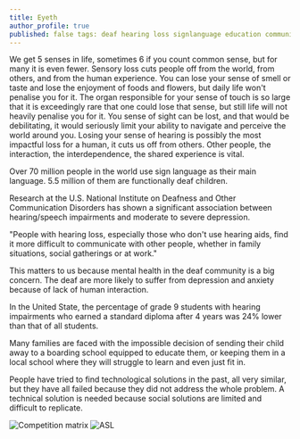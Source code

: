 ```yaml
---
title: Eyeth  
author_profile: true  
published: false tags: deaf hearing loss signlanguage education communication isolation community
---
```


We get 5 senses in life, sometimes 6 if you count common sense, but for many it is even fewer. Sensory loss cuts people
off from the world, from others, and from the human experience. You can lose your sense of smell or taste and lose the
enjoyment of foods and flowers, but daily life won't penalise you for it. The organ responsible for your sense of touch
is so large that it is exceedingly rare that one could lose that sense, but still life will not heavily penalise you for
it. You sense of sight can be lost, and that would be debilitating, it would seriously limit your ability to navigate
and perceive the world around you. Losing your sense of hearing is possibly the most impactful loss for a human, it cuts
us off from others. Other people, the interaction, the interdependence, the shared experience is vital.

Over 70 million people in the world use sign language as their main language. 5.5 million of them are functionally deaf
children.

Research at the U.S. National Institute on Deafness and Other Communication Disorders has shown a significant
association between hearing/speech impairments and moderate to severe depression.

"People with hearing loss, especially those who don't use hearing aids, find it more difficult to communicate with other
people, whether in family situations, social gatherings or at work."

This matters to us because mental health in the deaf community is a big concern. The deaf are more likely to suffer from
depression and anxiety because of lack of human interaction.

In the United State, the percentage of grade 9 students with hearing impairments who earned a standard diploma after 4
years was 24% lower than that of all students.

Many families are faced with the impossible decision of sending their child away to a boarding school equipped to
educate them, or keeping them in a local school where they will struggle to learn and even just fit in.

People have tried to find technological solutions in the past, all very similar, but they have all failed because they
did not address the whole problem. A technical solution is needed because social solutions are limited and difficult to
replicate.

<img src="competition_matrix.png" alt="Competition matrix" />

<img src="ASL.png" alt="ASL" />

<!--
https://www.gettingsmart.com/2016/08/10-challenges-deaf-students-face-in-the-classroom/
https://www.ncbi.nlm.nih.gov/books/NBK207836/
https://www.verywellhealth.com/what-challenges-still-exist-for-the-deaf-community-4153447
https://scholars.unh.edu/cgi/viewcontent.cgi?article=1072&context=thesis

https://www.who.int/news-room/facts-in-pictures/detail/deafness#:~:text=There%20are%20466%20million%20people,rise%20to%20over%20900%20million.

https://www.hear-the-world.com/en

##        

## Education challenges

## Deaf vs deaf
-->
